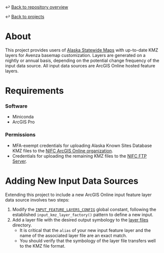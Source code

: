 ↩️ [Back to repository overview](../../README.md)

↩️ [Back to projects](../README.md)

# About

This project provides users of [Alaska Statewide Maps](https://alaska-division-of-forestry-and-fire-protection-nifc.hub.arcgis.com/pages/statewide-maps) with up-to-date KMZ layers for Avenza basemap customization. Layers are generated on a nightly or annual basis, depending on the potential change frequency of the input data source. All input data sources are ArcGIS Online hosted feature layers.

# Requirements

### Software
* Miniconda
* ArcGIS Pro
### Permissions
* MFA-exempt credentials for uploading Alaska Known Sites Database KMZ files to the [NIFC ArcGIS Online organization](https://nifc.maps.arcgis.com/home/index.html).
* Credentials for uploading the remaining KMZ files to the [NIFC FTP Server](https://ftp.wildfire.gov/).

# Adding New Input Data Sources

Extending this project to include a new ArcGIS Online input feature layer data source involves two steps:

1. Modify the [`INPUT_FEATURE_LAYERS_CONFIG`](./config/inputs_config.py#L88) global constant, following the established `input_kmz_layer_factory()` pattern to define a new input. 
2. Add a layer file with the desired output symbology to the [layer files](./data/layer_files) directory.
	* It is critical that the `alias` of your new input feature layer and the name of the associated layer file are an exact match.
	* You should verify that the symbology of the layer file transfers well to the KMZ file format.

